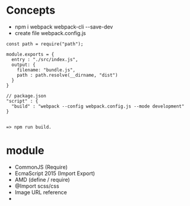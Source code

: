 # Concepts
- npm i webpack webpack-cli --save-dev
- create file webpack.config.js


```
const path = require("path");

module.exports = {
  entry : "./src/index.js",
  output: {
    filename: "bundle.js",
    path : path.resolve(__dirname, "dist")
  }
}

// package.json
"script" : {
  "build" : "webpack --config webpack.config.js --mode development"
}


=> npm run build.
```

# module 
- CommonJS (Require)
- EcmaScript 2015 (Import Export)
- AMD (define / require)
- @Import scss/css
- Image URL reference
- 
